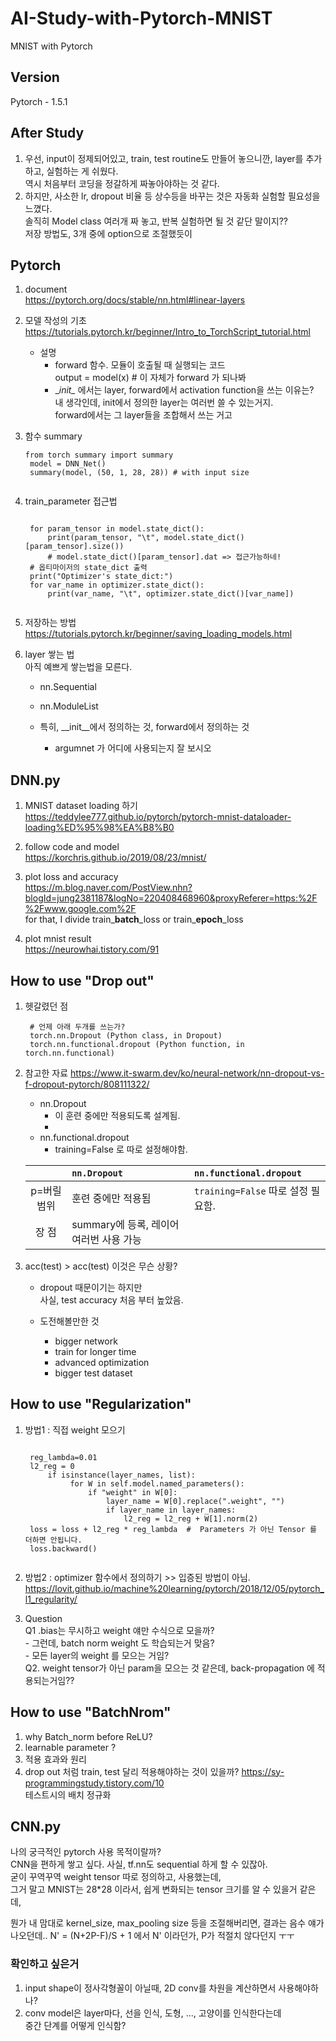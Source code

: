# AI-Study-with-Pytorch-MNIST
MNIST with Pytorch

## Version
Pytorch - 1.5.1

## After Study
1. 우선, input이 정제되어있고, train, test routine도 만들어 놓으니깐, layer를 추가하고, 실험하는 게 쉬웠다.  
역시 처음부터 코딩을 정갈하게 짜놓아야하는 것 같다.  
2. 하지만, 사소한 lr, dropout 비율 등 상수등을 바꾸는 것은 자동화 실험할 필요성을 느꼈다.  
솔직히 Model class 여러개 짜 놓고, 반복 실험하면 될 것 같단 말이지??  
저장 방법도, 3개 중에 option으로 조절했듯이

## Pytorch
1. document  
https://pytorch.org/docs/stable/nn.html#linear-layers

2. 모델 작성의 기초  
https://tutorials.pytorch.kr/beginner/Intro_to_TorchScript_tutorial.html   
    * 설명 
        * forward 함수. 모듈이 호출될 때 실행되는 코드  
            output = model(x)  # 이 자체가 forward 가 되나봐
        * \__init\__ 에서는 layer, forward에서 activation function을 쓰는 이유는?  
            내 생각인데, init에서 정의한 layer는 여러번 쓸 수 있는거지.  
            forward에서는 그 layer들을 조합해서 쓰는 거고

3. 함수 summary
    <pre><code>from torch summary import summary  
    model = DNN_Net()  
    summary(model, (50, 1, 28, 28)) # with input size
    </code></pre>

4. train_parameter 접근법
    <pre><code>
    for param_tensor in model.state_dict():
        print(param_tensor, "\t", model.state_dict()[param_tensor].size())
        # model.state_dict()[param_tensor].dat => 접근가능하네!
    # 옵티마이저의 state_dict 출력
    print("Optimizer's state_dict:")
    for var_name in optimizer.state_dict():
        print(var_name, "\t", optimizer.state_dict()[var_name])
    </code></pre>

5. 저장하는 방법
https://tutorials.pytorch.kr/beginner/saving_loading_models.html

6. layer 쌓는 법  
아직 예쁘게 쌓는법을 모른다.
    * nn.Sequential
    * nn.ModuleList 
    
    * 특히, __init__에서 정의하는 것, forward에서 정의하는 것
        * argumnet 가 어디에 사용되는지 잘 보시오
    

## DNN.py

1. MNIST dataset loading 하기  
https://teddylee777.github.io/pytorch/pytorch-mnist-dataloader-loading%ED%95%98%EA%B8%B0

2. follow code and model  
https://korchris.github.io/2019/08/23/mnist/

3. plot loss and accuracy  
https://m.blog.naver.com/PostView.nhn?blogId=jung2381187&logNo=220408468960&proxyReferer=https:%2F%2Fwww.google.com%2F   
for that, I divide train_**batch**\_loss or train_**epoch**\_loss

4. plot mnist result  
https://neurowhai.tistory.com/91

## How to use "Drop out"

1. 헷갈렸던 점
    <pre><code> # 언제 아래 두개를 쓰는가?
    torch.nn.Dropout (Python class, in Dropout)
    torch.nn.functional.dropout (Python function, in torch.nn.functional)
   </code></pre>
    
2. 참고한 자료
https://www.it-swarm.dev/ko/neural-network/nn-dropout-vs-f-dropout-pytorch/808111322/

    * nn.Dropout 
        * 이 훈련 중에만 적용되도록 설계됨.
        * 
    * nn.functional.dropout
        * training=False 로 따로 설정해야함.

    | | `nn.Dropout` | `nn.functional.dropout` |
    |:---:|:---|:---|
    | p=버릴 범위 | 훈련 중에만 적용됨 | `training=False` 따로 설정 필요함. |
    | 장 점 | summary에 등록, 레이어 여러번 사용 가능 | |    
    
3. acc(test) > acc(test) 이것은 무슨 상황?  
    * dropout 때문이기는 하지만  
    사실, test accuracy 처음 부터 높았음.
    
    * 도전해볼만한 것  
        * bigger network  
        * train for longer time  
        * advanced optimization  
        * bigger test dataset
        
        
## How to use "Regularization"
1. 방법1 : 직접 weight 모으기  
    <pre><code>
    reg_lambda=0.01
    l2_reg = 0
        if isinstance(layer_names, list):
             for W in self.model.named_parameters():
                 if "weight" in W[0]:
                     layer_name = W[0].replace(".weight", "")
                     if layer_name in layer_names:
                         l2_reg = l2_reg + W[1].norm(2)
    loss = loss + l2_reg * reg_lambda  #  Parameters 가 아닌 Tensor 를 더하면 안됩니다.
    loss.backward()
    </code></pre> 

2. 방법2 : optimizer 함수에서 정의하기 >> 입증된 방법이 아님.
https://lovit.github.io/machine%20learning/pytorch/2018/12/05/pytorch_l1_regularity/

3. Question  
    Q1 .bias는 무시하고 weight 얘만 수식으로 모을까?  
        - 그런데, batch norm weight 도 학습되는거 맞음?  
        - 모든 layer의 weight 를 모으는 거임?  
    Q2. weight tensor가 아닌 param을 모으는 것 같은데, back-propagation 에 적용되는거임??

## How to use "BatchNrom"

1. why Batch_norm before ReLU?
2. learnable parameter ?
3. 적용 효과와 원리
4. drop out 처럼 train, test 달리 적용해야하는 것이 있을까?
https://sy-programmingstudy.tistory.com/10  
테스트시의 배치 정규화

## CNN.py
나의 궁극적인 pytorch 사용 목적이랄까?  
CNN을 편하게 쌓고 싶다. 사실, tf.nn도 sequential 하게 할 수 있잖아.  
굳이 꾸역꾸역 weight tensor 따로 정의하고, 사용했는데,  
그거 말고 MNIST는 28*28 이라서, 쉽게 변화되는 tensor 크기를 알 수 있을거 같은데,

뭔가 내 맘대로 kernel_size, max_pooling size 등을 조절해버리면, 결과는 음수 얘가 나오던데..
N' = (N+2P-F)/S + 1 에서 N' 이라던가, P가 적절치 않다던지 ㅜㅜ


### 확인하고 싶은거
1. input shape이 정사각형꼴이 아닐때, 2D conv를 차원을 계산하면서 사용해야하나?  
2. conv model은 layer마다, 선을 인식, 도형, ..., 고양이를 인식한다는데  
중간 단계를 어떻게 인식함? 

